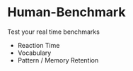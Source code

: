 # Human-Benchmark
Test your real time benchmarks
* Reaction Time
* Vocabulary
* Pattern / Memory Retention
